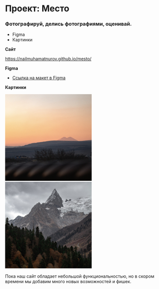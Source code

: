 ﻿# Проект: Место

### Фотографируй, делись фотографиями, оценивай.

* Figma
* Картинки

**Сайт**

https://nailmuhamatnurov.github.io/mesto/

**Figma**

* [Ссылка на макет в Figma](https://www.figma.com/file/2cn9N9jSkmxD84oJik7xL7/JavaScript.-Sprint-4?node-id=0%3A1)

**Картинки**

![Image alt](https://github.com/NailMuhamatnurov/mesto/raw/main/src/images/element-elbrus.jpg)
![Image alt](https://github.com/NailMuhamatnurov/mesto/raw/main/src/images/element-dombai.jpg)

Пока наш сайт обладает небольшой функциональностью, но в скором времени мы добавим много новых возможностей и фишек. 